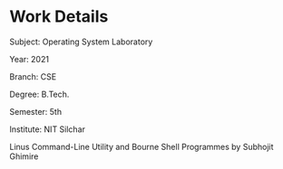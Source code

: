 # Work Details

Subject: Operating System Laboratory

Year: 2021

Branch: CSE

Degree: B.Tech.

Semester: 5th

Institute: NIT Silchar

Linus Command-Line Utility and Bourne Shell Programmes by Subhojit Ghimire
